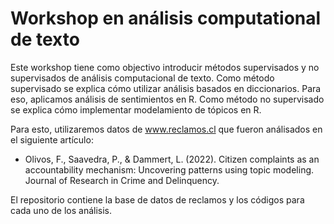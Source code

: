 # Workshop en análisis computational de texto

Este workshop tiene como objectivo introducir métodos supervisados y no supervisados de análisis computacional de texto.
Como método supervisado se explica cómo utilizar análisis basados en diccionarios. Para eso, aplicamos análisis de sentimientos en R.
Como método no supervisado se explica cómo implementar modelamiento de tópicos en R. 

Para esto, utilizaremos datos de www.reclamos.cl que fueron análisados en el siguiente artículo:

- Olivos, F., Saavedra, P., & Dammert, L. (2022). Citizen complaints as an accountability mechanism: Uncovering patterns using topic
modeling. Journal of Research in Crime and Delinquency.

El repositorio contiene la base de datos de reclamos y los códigos para cada uno de los análisis.



